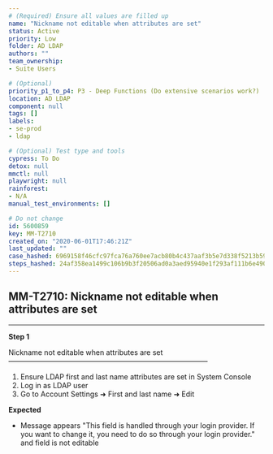 ```yaml
---
# (Required) Ensure all values are filled up
name: "Nickname not editable when attributes are set"
status: Active
priority: Low
folder: AD LDAP
authors: ""
team_ownership: 
- Suite Users

# (Optional)
priority_p1_to_p4: P3 - Deep Functions (Do extensive scenarios work?)
location: AD LDAP
component: null
tags: []
labels: 
- se-prod
- ldap

# (Optional) Test type and tools
cypress: To Do
detox: null
mmctl: null
playwright: null
rainforest: 
- N/A
manual_test_environments: []

# Do not change
id: 5600859
key: MM-T2710
created_on: "2020-06-01T17:46:21Z"
last_updated: ""
case_hashed: 6969158f46cfc97fca76a760ee7acb80b4c437aaf3b5e7d338f5213b594f10d7f41a325e4190abfdd44c9c4e6b3203b6
steps_hashed: 24af358ea1499c106b9b3f20506ad0a3aed95940e1f293af111b6e4909020684a11d4e621fa339d8d943d7cbadddbcf3
---
```


<!-- (Auto-generated) Based on frontmatter's "key" and "name" -->

## MM-T2710: Nickname not editable when attributes are set

---

**Step 1**

Nickname not editable when attributes are set\
————————————————————————————

1. Ensure LDAP first and last name attributes are set in System Console
2. Log in as LDAP user
3. Go to Account Settings ➜ First and last name ➜ Edit

**Expected**

- Message appears "This field is handled through your login provider. If you want to change it, you need to do so through your login provider." and field is not editable

